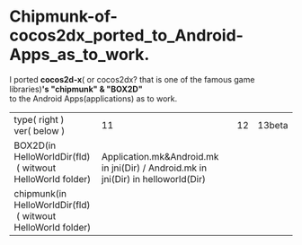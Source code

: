 Chipmunk-of-cocos2dx_ported_to_Android-Apps_as_to_work.
=============================
I ported **cocos2d-x**( or cocos2dx? that is one of the famous game libraries)**'s "chipmunk" & "BOX2D"**  
to the Android Apps(applications) as  to work.
 
<table><tr><td>type( right )<br>ver( below )</td><td>11</td><td>12</td><td>13beta</td></tr>
<tr><td>BOX2D(in HelloWorldDir(fld)<br>&nbsp;( witwout HelloWorld folder)</td>
<td><br>Application.mk&Android.mk in jni(Dir) / Android.mk in jni(Dir) in helloworld(Dir)</td>
<td><br>&nbsp;</td>
<td><br>&nbsp;</td></tr>

<tr><td>chipmunk(in HelloWorldDir(fld)<br>&nbsp;( witwout HelloWorld folder)</td>
<td><br>&nbsp;</td>
<td><br>&nbsp;</td>
<td><br>&nbsp;</td></tr>

</pre>

  
